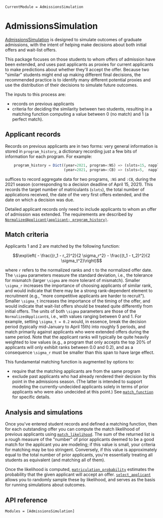 ```@meta
CurrentModule = AdmissionsSimulation
```

# AdmissionsSimulation

[AdmissionsSimulation](https://github.com/timholy/AdmissionsSimulation.jl) is designed to simulate outcomes of
graduate admissions, with the intent of helping make decisions about both initial offers and wait-list offers.

This package focuses on those students to whom offers of admission have been extended, and uses past applicants as proxies for current applicants to make predictions about whether they'll accept the offer. Because two "similar" students might end up making different final decisions, the recommended practice is to identify many different potential proxies and use the distribution of their decisions to simulate future outcomes.

The inputs to this process are:
- records on previous applicants
- criteria for deciding the similarity between two students, resulting in a matching function computing a value between 0 (no match) and 1 (a perfect match).

## Applicant records

Records on previous applicants are in two forms: very general information is stored in `program_history`,
a dictionary recording just a few bits of information for each program. For example:

```julia
    program_history = Dict((year=2021, program=:NS) => (slots=15, napplicants=302, firstofferdate=Date("2021-01-13"), lastdecisiondate=Date("2021-04-15")),
                           (year=2021, program=:CB) => (slots=5,  napplicants=160, firstofferdate=Date("2021-01-6"),  lastdecisiondate=Date("2021-04-15")),

```
suffices to record aggregate data for two programs, `:NS` and `:CB`, during the 2021 season (corresponding to a decision deadline of April 15, 2021). This records the target number of matriculants (`slots`), the total number of applications received, the date of the very first offers extended, and the date on which a decision was due.

Detailed applicant records only need to include applicants to whom an offer of admission was extended.
The requirements are described by [`NormalizedApplicant(applicant; program_history)`](@ref).

## Match criteria

Applicants 1 and 2 are matched by the following function:

```math
\exp\left( - \frac{(r_1 - r_2)^2}{2 \sigma_r^2} - \frac{(t_1 - t_2)^2}{2 \sigma_t^2}\right)
```
where ``r`` refers to the normalized ranks and ``t`` to the normalized offer date.
The ``\sigma`` parameters measure the standard deviation, i.e., the tolerance for mismatch (larger ``\sigma`` are
more tolerant of mismatch).
Smaller ``\sigma_r`` increases the importance of choosing applicants of similar rank, and would indicate
that there may be a strong rank-dependent element to recruitment (e.g., "more competitive applicants are
harder to recruit").
Smaller ``\sigma_t`` increases the importance of the timing of the offer, and would indicate that
wait-list offers should be treated quite differently from initial offers.
The units of both ``\sigma`` parameters are those of the `NormalizedApplicant`s, i.e., with values ranging
between 0 and 1.
For example, setting ``\sigma_t = 0.2`` would, in essence, break the decision period (typically mid-January to April 15th) into roughly 5 periods, and match primarily against applicants who were extended offers during the same period.
Note that the applicant ranks will typically be quite heavily weighted to low values (e.g., a program that only
accepts the top 20% of applicants will only exhibit ranks between 0.0 and 0.2), and as a consequence ``\sigma_r`` must
be smaller than this span to have large effect.

This fundamental matching function is augmented by options to:
- require that the matching applicants are from the same program
- exclude past applicants who had already rendered their decision by this point in the admissions season. (The latter is intended to support modeling the currently-undecided applicants solely in terms of prior applicants who were also undecided at this point.)
See [`match_function`](@ref) for specific details.

## Analysis and simulations

Once you've entered student records and defined a matching function, then for each outstanding offer you can compute the match likelihood of previous applicants using [`match_likelihood`](@ref).
The sum of the returned list is a rough measure of the "number" of prior applicants deemed to be a good match
for the applicant you are modeling; if this value is small, your criteria for matching may be too stringent.
Conversely, if this value is approximately equal to the total number of prior applicants, you're essentially treating
all students as equivalent (and matching all of them).

Once the likelihood is computed, [`matriculation_probability`](@ref) estimates the probability that the given applicant
will accept an offer. [`select_applicant`](@ref) allows you to randomly sample these by likelihood, and serves as the basis for running simulations about outcomes.

## API reference

```@autodocs
Modules = [AdmissionsSimulation]
```
